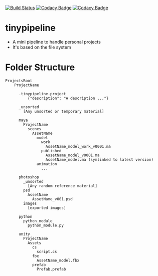 [![Build Status](https://travis-ci.org/PaulSchweizer/tinypipeline.svg?branch=master)](https://travis-ci.org/PaulSchweizer/tinypipeline) [![Codacy Badge](https://api.codacy.com/project/badge/Coverage/5bbfa5b176074ab893da214205b9f59c)](https://www.codacy.com/app/paulschweizer/tinypipeline?utm_source=github.com&utm_medium=referral&utm_content=PaulSchweizer/tinypipeline&utm_campaign=Badge_Coverage) [![Codacy Badge](https://api.codacy.com/project/badge/Grade/5bbfa5b176074ab893da214205b9f59c)](https://www.codacy.com/app/paulschweizer/tinypipeline?utm_source=github.com&amp;utm_medium=referral&amp;utm_content=PaulSchweizer/tinypipeline&amp;utm_campaign=Badge_Grade)

# tinypipeline
- A mini pipeline to handle personal projects
- It's based on the file system
# Folder Structure
    ProjectsRoot
        ProjectName

          .tinypipeline.project
              {"description": "A description ..."}

          _unsorted
            [Any unsorted or temporary material]

          maya
            ProjectName
              scenes
                AssetName
                  model
                    work
                      AssetName_model_work_v0001.ma
                    published
                      AssetName_model_v0001.ma
                      AssetName_model.ma (symlinked to latest version)
                  animation
                    ...

          photoshop
            _unsorted
              [Any random reference material]
            psd
              AssetName
                AssetName_v001.psd
            images
              [exported images]

          python
            python_module
              python_module.py

          unity
            ProjectName
              Assets
                cs
                  script.cs
                fbx
                  AssetName_model.fbx
                prefab
                  Prefab.prefab
